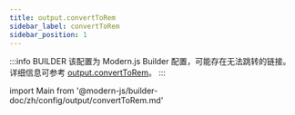 ```yaml
---
title: output.convertToRem
sidebar_label: convertToRem
sidebar_position: 1
---
```


:::info BUILDER
该配置为 Modern.js Builder 配置，可能存在无法跳转的链接。详细信息可参考 [output.convertToRem](https://modernjs.dev/builder/zh/api/config-output.html#output-converttorem)。
:::

import Main from '@modern-js/builder-doc/zh/config/output/convertToRem.md'

<Main />
